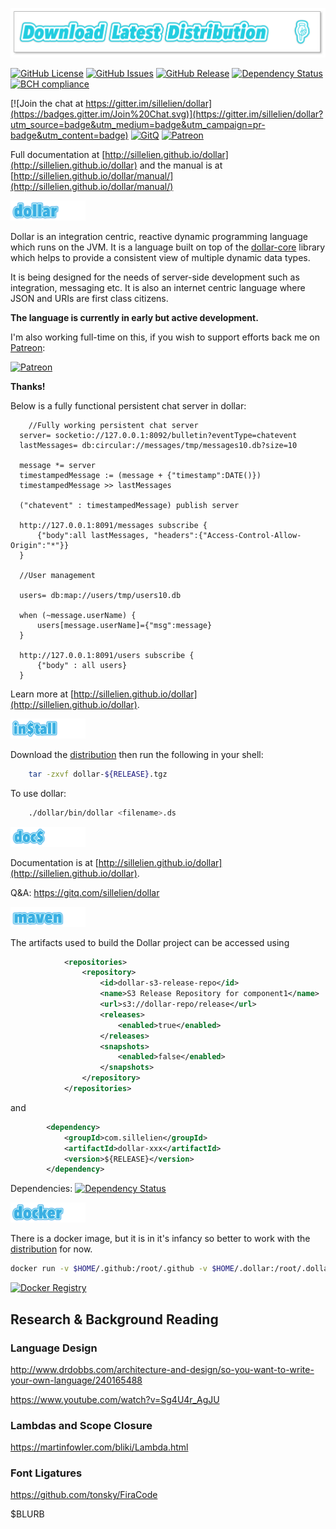 
[ ![Binary Distribution](assets/download.png)](http://dollarscript.s3-website-eu-west-1.amazonaws.com/dist/dollar-${RELEASE}.tgz)

[![GitHub License](https://img.shields.io/github/license/sillelien/dollar.svg)](https://raw.githubusercontent.com/sillelien/dollar/master/LICENSE) 
[![GitHub Issues](https://img.shields.io/github/issues/sillelien/dollar.svg)](https://github.com/sillelien/dollar/issues)
[![GitHub Release](https://img.shields.io/github/release/sillelien/dollar.svg)](https://github.com/sillelien/dollar)
[![Dependency Status](https://www.versioneye.com/user/projects/54ae285534ff3e2204000002/badge.svg?style=flat)](https://www.versioneye.com/user/projects/54ae285534ff3e2204000002)
[![BCH compliance](https://bettercodehub.com/edge/badge/sillelien/dollar?branch=master)](https://bettercodehub.com/)

[![Join the chat at https://gitter.im/sillelien/dollar](https://badges.gitter.im/Join%20Chat.svg)](https://gitter.im/sillelien/dollar?utm_source=badge&utm_medium=badge&utm_campaign=pr-badge&utm_content=badge)
[![GitQ](https://gitq.com/badge.svg)](https://gitq.com/sillelien/dollar)
[![Patreon](https://img.shields.io/badge/back_on-patreon-red.svg)](https://www.patreon.com/neilellis)

Full documentation at [http://sillelien.github.io/dollar](http://sillelien.github.io/dollar) and the manual is at [http://sillelien.github.io/dollar/manual/](http://sillelien.github.io/dollar/manual/)

![dollar](assets/gh-title-dollar.png)

Dollar is an integration centric, reactive dynamic programming language which runs on the JVM. It is a language built on top of the [dollar-core](https://github.com/sillelien/dollar-core) library which helps to provide a consistent view of multiple dynamic data types. 

It is being designed for the needs of server-side development such as integration, messaging etc. It is also an internet centric language where JSON and URIs are first class citizens.

**The language is currently in early but active development.**

I'm also working full-time on this, if you wish to support efforts back me on [Patreon](https://www.patreon.com/neilellis):

[![Patreon](https://img.shields.io/badge/back_on-patreon-red.svg)](https://www.patreon.com/neilellis)

**Thanks!**

Below is a fully functional persistent chat server in dollar:

```dollar
    //Fully working persistent chat server
  server= socketio://127.0.0.1:8092/bulletin?eventType=chatevent
  lastMessages= db:circular://messages/tmp/messages10.db?size=10
  
  message *= server
  timestampedMessage := (message + {"timestamp":DATE()})
  timestampedMessage >> lastMessages
  
  ("chatevent" : timestampedMessage) publish server
  
  http://127.0.0.1:8091/messages subscribe {
      {"body":all lastMessages, "headers":{"Access-Control-Allow-Origin":"*"}}
  }
  
  //User management 
  
  users= db:map://users/tmp/users10.db
  
  when (~message.userName) {
      users[message.userName]={"msg":message}
  }
  
  http://127.0.0.1:8091/users subscribe {
      {"body" : all users}
  }

```

Learn more at [http://sillelien.github.io/dollar](http://sillelien.github.io/dollar).

![Install](assets/gh-title-install.png)


Download the [distribution](http://dollarscript.s3-website-eu-west-1.amazonaws.com/dist/dollar-${RELEASE}.tgz) then run the following in your shell:

```bash
    tar -zxvf dollar-${RELEASE}.tgz
```

To use dollar:

```bash
    ./dollar/bin/dollar <filename>.ds
```

![Docs](assets/gh-title-docs.png)

Documentation is at [http://sillelien.github.io/dollar](http://sillelien.github.io/dollar).

Q&A: https://gitq.com/sillelien/dollar
 

![Maven](assets/gh-title-maven.png)

The artifacts used to build the Dollar project can be accessed using

```xml
            <repositories>
                <repository>
                    <id>dollar-s3-release-repo</id>
                    <name>S3 Release Repository for component1</name>
                    <url>s3://dollar-repo/release</url>
                    <releases>
                        <enabled>true</enabled>
                    </releases>
                    <snapshots>
                        <enabled>false</enabled>
                    </snapshots>
                </repository>            
            </repositories>
```

and 

```xml
        <dependency>
            <groupId>com.sillelien</groupId>
            <artifactId>dollar-xxx</artifactId>
            <version>${RELEASE}</version>
        </dependency>
```


Dependencies: [![Dependency Status](https://www.versioneye.com/user/projects/54ae285534ff3e2204000002/badge.svg?style=flat)](https://www.versioneye.com/user/projects/54ae285534ff3e2204000002)



![Docker](assets/gh-title-docker.png)

There is a docker image, but it is in it's infancy so better to work with the  [distribution](http://dollarscript.s3-website-eu-west-1.amazonaws.com/dist/dollar-${RELEASE}.tgz) for now.
```bash
docker run -v $HOME/.github:/root/.github -v $HOME/.dollar:/root/.dollar -v $(pwd):/build -it sillelien/dollarscript-headless:${MAJOR_VERSION}  <filename>.ds
 ```
 
 [![Docker Registry](https://img.shields.io/docker/pulls/sillelien/dollarscript-headless.svg)](https://registry.hub.docker.com/u/sillelien/dollarscript-headless)
 
 
## Research & Background Reading
### Language Design

http://www.drdobbs.com/architecture-and-design/so-you-want-to-write-your-own-language/240165488

https://www.youtube.com/watch?v=Sg4U4r_AgJU

### Lambdas and Scope Closure

https://martinfowler.com/bliki/Lambda.html

### Font Ligatures

https://github.com/tonsky/FiraCode

$BLURB
